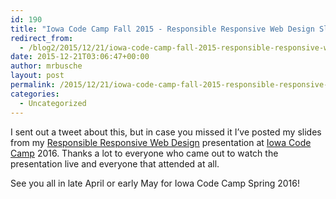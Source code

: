 ```yaml
---
id: 190
title: "Iowa Code Camp Fall 2015 - Responsible Responsive Web Design Slides"
redirect_from:
  - /blog2/2015/12/21/iowa-code-camp-fall-2015-responsible-responsive-web-design-slides/
date: 2015-12-21T03:06:47+00:00
author: mrbusche
layout: post
permalink: /2015/12/21/iowa-code-camp-fall-2015-responsible-responsive-web-design-slides/
categories:
  - Uncategorized
---
```


I sent out a tweet about this, but in case you missed it I&#8217;ve posted my slides from my [Responsible Responsive Web Design](https://mrbusche.com/p/iowacodecamp/#/) presentation at [Iowa Code Camp](https://iowacodecamp.com/) 2016. Thanks a lot to everyone who came out to watch the presentation live and everyone that attended at all.

See you all in late April or early May for Iowa Code Camp Spring 2016!
